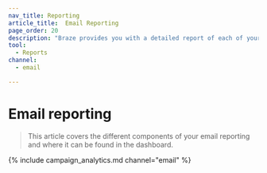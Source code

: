 ```yaml
---
nav_title: Reporting
article_title:  Email Reporting
page_order: 20
description: "Braze provides you with a detailed report of each of your email campaigns. This article covers the different components of the report and where it can be found in the dashboard."
tool:
  - Reports
channel:
  - email

---
```


# Email reporting

> This article covers the different components of your email reporting and where it can be found in the dashboard.

{% include campaign_analytics.md channel="email" %}

